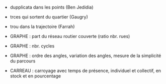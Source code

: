 
- dupplicata dans les points (Ben Jedidia)
- trces qui sortent du quartier (Gaugry)
- trou dans la trajectoire (Farrah)

- GRAPHE : part du réseau routier couverte (ratio nbr. rues)
- GRAPHE : nbr. cycles
- GRAPHE : ordre des angles, variation des angles, mesure de la simplicité du parcours
- CARREAU : carroyage avec temps de présence, individuel et collectif, en stock et en pourcentage

